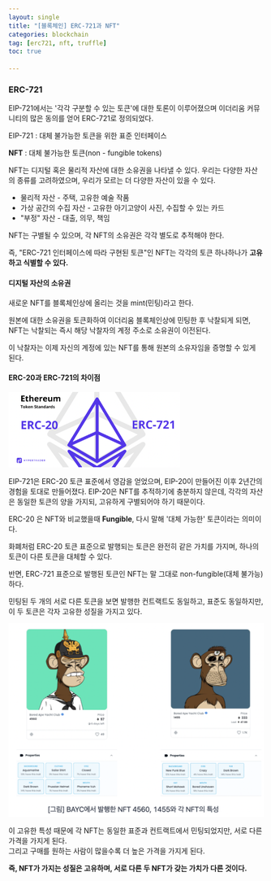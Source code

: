 ```yaml
---
layout: single
title: "[블록체인] ERC-721과 NFT"
categories: blockchain
tag: [erc721, nft, truffle]
toc: true

---
```


### ERC-721

EIP-721에서는 '각각 구분할 수 있는 토큰'에 대한 토론이 이루어졌으며 이더리움 커뮤니티의 많은 동의를 얻어 ERC-721로 정의되었다.

EIP-721 : 대체 불가능한 토큰을 위한 표준 인터페이스

**NFT** : 대체 불가능한 토큰(non - fungible tokens)

NFT는 디지털 혹은 물리적 자산에 대한 소유권을 나타낼 수 있다. 우리는 다양한 자산의 종류를 고려하였으며, 우리가 모르는 더 다양한 자산이 있을 수 있다.

- 물리적 자산 - 주택, 고유한 예술 작품
- 가상 공간의 수집 자산 - 고유한 아기고양이 사진, 수집할 수 있는 카드
- "부정" 자산 - 대출, 의무, 책임

NFT는 구별될 수 있으며, 각 NFT의 소유권은 각각 별도로 추적해야 한다.

즉, "ERC-721 인터페이스에 따라 구현된 토큰"인 NFT는 각각의 토큰 하나하나가 **고유하고 식별할 수 있다.**

#### 디지털 자산의 소유권

새로운 NFT를 블록체인상에 올리는 것을 mint(민팅)라고 한다.

원본에 대한 소유권을 토큰화하여 이더리움 블록체인상에 민팅한 후 낙찰되게 되면, NFT는 낙찰되는 즉시 해당 낙찰자의 계정 주소로 소유권이 이전된다.

이 낙찰자는 이제 자신의 계정에 있는 NFT를 통해 원본의 소유자임을 증명할 수 있게 된다.

#### ERC-20과 ERC-721의 차이점

<img src="../images/2022-09-27-blockchain_31th/image-20220927204325296.png" alt="image-20220927204325296" style="zoom: 33%;" />

EIP-721은 ERC-20 토큰 표준에서 영감을 얻었으며, EIP-20이 만들어진 이후 2년간의 경험을 토대로 만들어졌다. EIP-20은 NFT를 추적하기에 충분하지 않은데, 각각의 자산은 동일한 토큰의 양을 가지되, 고유하게 구별되어야 하기 때문이다.

ERC-20 은 NFT와 비교했을때 **Fungible**, 다시 말해 '대체 가능한' 토큰이라는 의미이다.

화폐처럼 ERC-20 토큰 표준으로 발행되는 토큰은 완전히 같은 가치를 가지며, 하나의 토큰이 다른 토큰을 대체할 수 있다.

반면, ERC-721 표준으로 발행된 토큰인 NFT는 말 그대로 non-fungible(대체 불가능) 하다.

민팅된 두 개의 서로 다른 토큰을 보면 발행한 컨트랙트도 동일하고, 표준도 동일하지만, 이 두 토큰은 각자 고유한 성질을 가지고 있다.

<img src="../images/2022-09-27-blockchain_31th/image-20220927210343695.png" alt="image-20220927210343695" style="zoom:50%;" />

이 고유한 특성 때문에 각 NFT는 동일한 표준과 컨트랙트에서 민팅되었지만, 서로 다른 가격을 가지게 된다.  
그리고 구매를 원하는 사람이 많을수록 더 높은 가격을 가지게 된다. 

**즉, NFT가 가지는 성질은 고유하며, 서로 다른 두 NFT가 갖는 가치가 다른 것이다.**